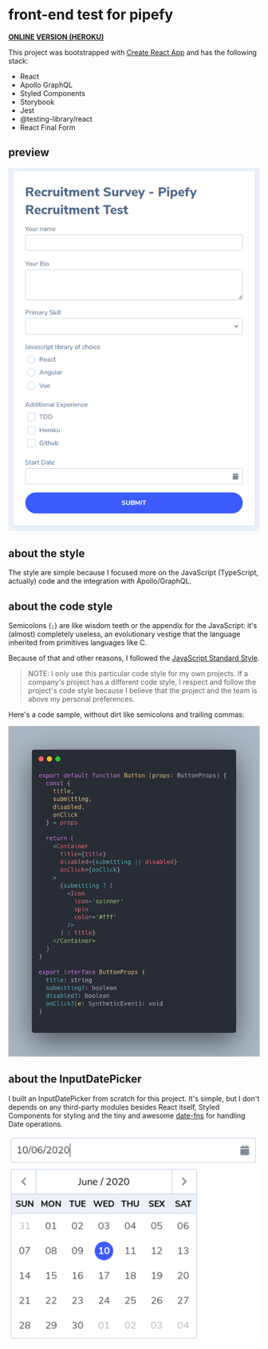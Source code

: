 # front-end test for pipefy

**[ONLINE VERSION (HEROKU)](https://guilherme-na-pipefy.herokuapp.com/)**

This project was bootstrapped with [Create React App](https://github.com/facebook/create-react-app) and
has the following stack:

- React
- Apollo GraphQL
- Styled Components
- Storybook
- Jest
- @testing-library/react
- React Final Form

## preview

<p align="center">
  <img src="./preview.png" />
</p>

## about the style

The style are simple because I focused more on the JavaScript (TypeScript, actually) code and the integration with Apollo/GraphQL.

## about the code style

Semicolons (`;`) are like wisdom teeth or the appendix for the JavaScript: it's (almost) completely useless, an evolutionary vestige that the language inherited from primitives languages like C.

Because of that and other reasons, I followed the [JavaScript Standard Style](https://standardjs.com/).

> NOTE: I only use this particular code style for my own projects. If a company's project has a different code style, I respect and follow the project's code style because I believe that the project and the team is above my personal preferences.

Here's a code sample, without dirt like semicolons and trailing commas:

<p align="center">
  <img src="./code-sample.png" />
</p>

## about the InputDatePicker

I built an InputDatePicker from scratch for this project. It's simple, but I don't
depends on any third-party modules besides React itself, Styled Components for styling and the tiny and awesome [date-fns](https://date-fns.org/) for handling Date operations.

<p align="center">
  <img src="./input-date-picker.png" style="width: 600px" />
</p>
